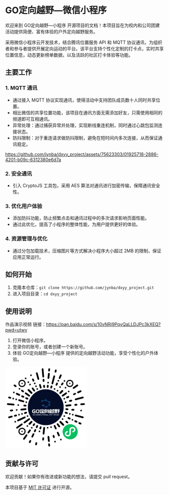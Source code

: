 # GO定向越野—微信小程序

欢迎来到 GO定向越野—小程序 开源项目的文档！本项目旨在为校内和公司团建活动提供简便、富有体验的户外定向越野服务。

采用微信小程序云开发技术，结合腾讯位置服务 API 和 MQTT 协议通讯，为组织者和参与者提供开展定向运动的平台。该平台支持个性化定制的打卡点，实时共享位置信息，动态更新榜单数据，以及活跃的社区打卡体验等功能。


## 主要工作

### 1. MQTT 通讯

- 通过接入 MQTT 协议实现通讯，使得活动中支持团队成员数十人同时共享位置。
- 相比微信的共享位置功能，该项目在通讯方面无需添加好友，只需使用相同的频道即可互相通讯。
- 异常处理：通过捕获异常并处理，实现断线重连机制，同时通过心跳包监测连接状态。
- 防抖限制：对于重连请求做防抖限制，避免在短时间内多次连接，从而保证通讯稳定。




https://github.com/jynba/dxyy_project/assets/75623303/01925718-2886-4201-b09c-6312380e6d7a

### 2. 安全通讯

- 引入 CryptoJS 工具包，采用 AES 算法对通讯进行加密传输，保障通讯安全性。

### 3. 优化用户体验

- 添加防抖功能，防止频繁点击和通讯过程中的多次请求影响页面性能。
- 通过此优化，提高了小程序的整体性能，为用户提供更好的体验。

### 4. 资源管理与优化

- 通过分包加载技术，压缩图片等方式解决小程序大小超过 2MB 的限制，保证应用正常运行。

## 如何开始

1. 克隆本仓库：`git clone https://github.com/jynba/dxyy_project.git`
2. 进入项目目录：`cd dxyy_project`

## 使用说明
作品演示视频
链接：https://pan.baidu.com/s/10vNRj9PqyQaLLDJPc3kXEQ?pwd=utwv 

1. 打开微信小程序。
2. 登录你的账号，或者创建一个新账号。
3. 体验 GO定向越野—小程序 提供的定向越野活动功能，享受个性化的户外体验。

![qrcode](readme/qrcode.jpg)

## 贡献与许可

欢迎贡献！如果你有改进或新功能的想法，请提交 pull request。

本项目基于 [MIT 许可证](https://gpt.stm32-mqtt.top/LICENSE) 进行开源。

